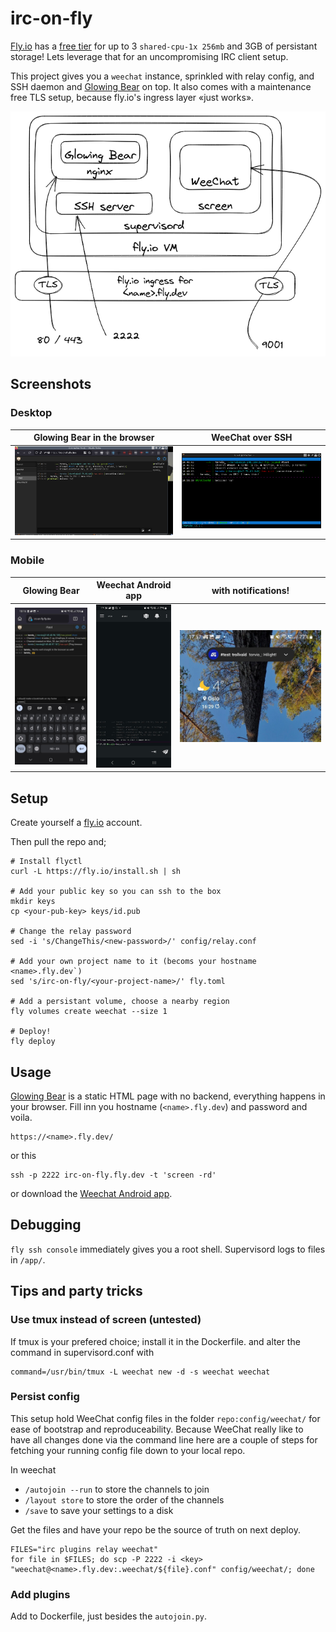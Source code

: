 # irc-on-fly

[Fly.io](https://fly.io) has a [free
tier](https://fly.io/docs/about/pricing/) for up to 3
`shared-cpu-1x 256mb` and 3GB of persistant storage! Lets
leverage that for an uncompromising IRC client setup.

This project gives you a `weechat` instance, sprinkled with relay config, and
SSH daemon and [Glowing Bear](https://glowing-bear.org/) on top. It also comes
with a maintenance free TLS setup, because fly.io's ingress layer «just works».

![schema](imgs/fly-on-irc.png)

## Screenshots

### Desktop

Glowing Bear in the browser | WeeChat over SSH
:-------------------------:|:-------------------------:|
![glowing-bear](imgs/glowingbear.png) |  ![weechat](imgs/weechat.png) 

### Mobile
Glowing Bear   |  Weechat Android app | with notifications!
:-------------:|:-----:|:--------:
![glowing-bear-mobile](imgs/glowingbear-mobile.jpeg) |  ![weechat-android](imgs/weechat-android.jpeg) | ![weechat-notify](imgs/weechat-android-notification.jpeg)

## Setup

Create yourself a [fly.io](https://fly.io/app/sign-up) account.

Then pull the repo and;

```
# Install flyctl
curl -L https://fly.io/install.sh | sh

# Add your public key so you can ssh to the box
mkdir keys
cp <your-pub-key> keys/id.pub

# Change the relay password
sed -i 's/ChangeThis/<new-password>/' config/relay.conf

# Add your own project name to it (becoms your hostname <name>.fly.dev`)
sed 's/irc-on-fly/<your-project-name>/' fly.toml

# Add a persistant volume, choose a nearby region
fly volumes create weechat --size 1

# Deploy!
fly deploy
```

## Usage

[Glowing Bear](https://glowing-bear.org/) is a static HTML page with no
backend, everything happens in your browser. Fill inn you hostname
(`<name>.fly.dev`) and password and voila.

    https://<name>.fly.dev/

or this

    ssh -p 2222 irc-on-fly.fly.dev -t 'screen -rd'

or download the [Weechat Android
app](https://play.google.com/store/apps/details?id=com.ubergeek42.WeechatAndroid.dev&hl=en_US&gl=US).

## Debugging

`fly ssh console` immediately gives you a root shell. Supervisord logs to files
in `/app/`.

## Tips and party tricks

### Use tmux instead of screen (untested)

If tmux is your prefered choice; install it in the Dockerfile. and
alter the command in supervisord.conf with

    command=/usr/bin/tmux -L weechat new -d -s weechat weechat

### Persist config

This setup hold WeeChat config files in the folder
`repo:config/weechat/` for ease of bootstrap and
reproduceability. Because WeeChat really like to have all
changes done via the command line here are a couple of steps for
fetching your running config file down to your local repo.

In weechat

 - `/autojoin --run` to store the channels to join
 - `/layout store` to store the order of the channels
 - `/save` to save your settings to a disk

Get the files and have your repo be the source of truth on next deploy.

```
FILES="irc plugins relay weechat"
for file in $FILES; do scp -P 2222 -i <key> "weechat@<name>.fly.dev:.weechat/${file}.conf" config/weechat/; done
```

### Add plugins

Add to Dockerfile, just besides the `autojoin.py`.
